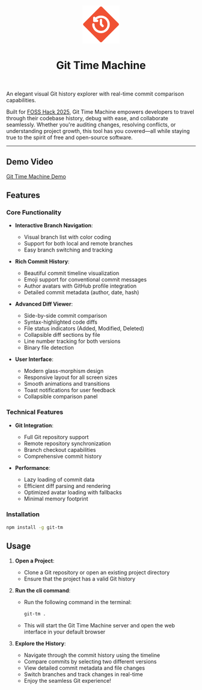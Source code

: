 <div align="center">
  <img src="src/public/images/logo.svg" width="100" height="100">

  <h1>Git Time Machine</h1>

  <br/>
</div>

An elegant visual Git history explorer with real-time commit comparison capabilities.

Built for [FOSS Hack 2025](https://fossunited.org/fosshack/2025), Git Time Machine empowers developers to travel through their codebase history, debug with ease, and collaborate seamlessly. Whether you're auditing changes, resolving conflicts, or understanding project growth, this tool has you covered—all while staying true to the spirit of free and open-source software.

---

## Demo Video

[Git Time Machine Demo](demo/git-tm-demo.mp4)

## Features

### Core Functionality

- **Interactive Branch Navigation**:
  - Visual branch list with color coding
  - Support for both local and remote branches
  - Easy branch switching and tracking

- **Rich Commit History**:
  - Beautiful commit timeline visualization
  - Emoji support for conventional commit messages
  - Author avatars with GitHub profile integration
  - Detailed commit metadata (author, date, hash)

- **Advanced Diff Viewer**:
  - Side-by-side commit comparison
  - Syntax-highlighted code diffs
  - File status indicators (Added, Modified, Deleted)
  - Collapsible diff sections by file
  - Line number tracking for both versions
  - Binary file detection

- **User Interface**:
  - Modern glass-morphism design
  - Responsive layout for all screen sizes
  - Smooth animations and transitions
  - Toast notifications for user feedback
  - Collapsible comparison panel

### Technical Features

- **Git Integration**:
  - Full Git repository support
  - Remote repository synchronization
  - Branch checkout capabilities
  - Comprehensive commit history

- **Performance**:
  - Lazy loading of commit data
  - Efficient diff parsing and rendering
  - Optimized avatar loading with fallbacks
  - Minimal memory footprint

### Installation

  ```bash
  npm install -g git-tm
  ```

## Usage

1. **Open a Project**:
   - Clone a Git repository or open an existing project directory
   - Ensure that the project has a valid Git history

2. **Run the cli command**:
   - Run the following command in the terminal:

     ```bash
     git-tm .
     ```

    - This will start the Git Time Machine server and open the web interface in your default browser

3. **Explore the History**:
   - Navigate through the commit history using the timeline
   - Compare commits by selecting two different versions
   - View detailed commit metadata and file changes
   - Switch branches and track changes in real-time
   - Enjoy the seamless Git experience!
